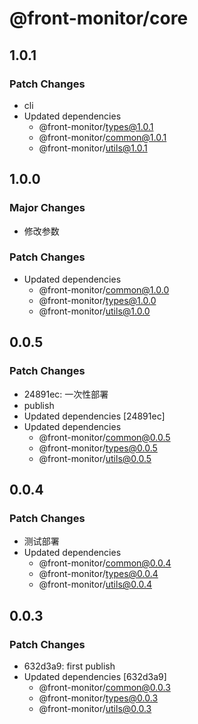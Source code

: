 # @front-monitor/core

## 1.0.1

### Patch Changes

- cli
- Updated dependencies
  - @front-monitor/types@1.0.1
  - @front-monitor/common@1.0.1
  - @front-monitor/utils@1.0.1

## 1.0.0

### Major Changes

- 修改参数

### Patch Changes

- Updated dependencies
  - @front-monitor/common@1.0.0
  - @front-monitor/types@1.0.0
  - @front-monitor/utils@1.0.0

## 0.0.5

### Patch Changes

- 24891ec: 一次性部署
- publish
- Updated dependencies [24891ec]
- Updated dependencies
  - @front-monitor/common@0.0.5
  - @front-monitor/types@0.0.5
  - @front-monitor/utils@0.0.5

## 0.0.4

### Patch Changes

- 测试部署
- Updated dependencies
  - @front-monitor/common@0.0.4
  - @front-monitor/types@0.0.4
  - @front-monitor/utils@0.0.4

## 0.0.3

### Patch Changes

- 632d3a9: first publish
- Updated dependencies [632d3a9]
  - @front-monitor/common@0.0.3
  - @front-monitor/types@0.0.3
  - @front-monitor/utils@0.0.3
